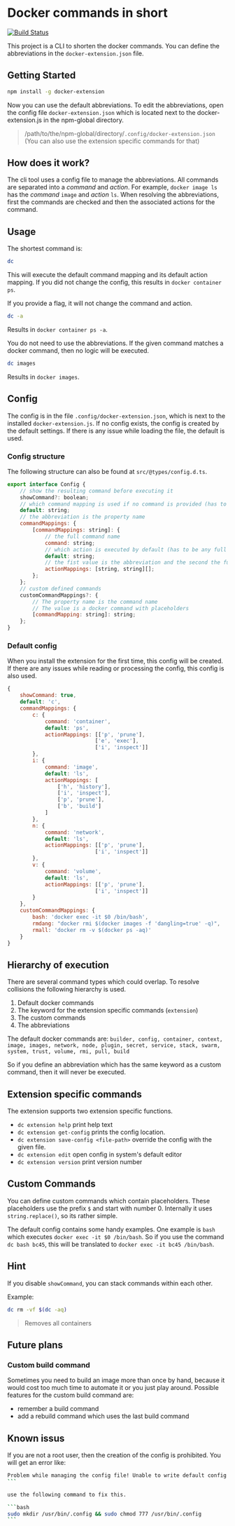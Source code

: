 # Docker commands in short

[![Build Status](https://travis-ci.org/NicoVogel/docker-extension.svg?branch=master)](https://travis-ci.org/NicoVogel/docker-extension)

This project is a CLI to shorten the docker commands. You can define the abbreviations in the `docker-extension.json` file.

## Getting Started

```bash
npm install -g docker-extension
```

Now you can use the default abbreviations. To edit the abbreviations, open the config file `docker-extension.json` which is located next to the docker-extension.js in the npm-global directory.

> /path/to/the/npm-global/directory/`.config/docker-extension.json` (You can also use the extension specific commands for that)

## How does it work?

The cli tool uses a config file to manage the abbreviations. All commands are separated into a *command* and *action*. For example, `docker image ls` has the *command* `image` and *action* `ls`. When resolving the abbreviations, first the commands are checked and then the associated actions for the command.

## Usage

The shortest command is:

```bash
dc
```

This will execute the default command mapping and its default action mapping. If you did not change the config, this results in `docker container ps`.

If you provide a flag, it will not change the command and action.

```bash
dc -a
```

Results in `docker container ps -a`.

You do not need to use the abbreviations. If the given command matches a docker command, then no logic will be executed.

```bash
dc images
```

Results in `docker images`.

## Config

The config is in the file `.config/docker-extension.json`, which is next to the installed `docker-extension.js`. If no config exists, the config is created by the default settings. If there is any issue while loading the file, the default is used.

### Config structure

The following structure can also be found at `src/@types/config.d.ts`.

```js
export interface Config {
    // show the resulting command before executing it
	showCommand?: boolean;
	// which command mapping is used if no command is provided (has to be the abbreviation)
	default: string;
	// the abbreviation is the property name
	commandMappings: {
		[commandMappings: string]: {
			// the full command name
			command: string;
			// which action is executed by default (has to be any full action)
			default: string;
			// the fist value is the abbreviation and the second the full action
			actionMappings: [string, string][];
		};
	};
	// custom defined commands
	customCommandMappings?: {
		// The property name is the command name
		// The value is a docker command with placeholders
		[commandMapping: string]: string;
	};
}
```

### Default config

When you install the extension for the first time, this config will be created. If there are any issues while reading or processing the config, this config is also used.

```js
{
	showCommand: true,
	default: 'c',
	commandMappings: {
		c: {
			command: 'container',
			default: 'ps',
            actionMappings: [['p', 'prune'], 
                            ['e', 'exec'], 
                            ['i', 'inspect']]
		},
		i: {
			command: 'image',
			default: 'ls',
			actionMappings: [
				['h', 'history'],
				['i', 'inspect'],
				['p', 'prune'],
				['b', 'build']
			]
		},
		n: {
			command: 'network',
			default: 'ls',
            actionMappings: [['p', 'prune'], 
                            ['i', 'inspect']]
		},
		v: {
			command: 'volume',
			default: 'ls',
            actionMappings: [['p', 'prune'], 
                            ['i', 'inspect']]
		}
	},
	customCommandMappings: {
		bash: 'docker exec -it $0 /bin/bash',
		rmdang: "docker rmi $(docker images -f 'dangling=true' -q)",
		rmall: 'docker rm -v $(docker ps -aq)'
	}
}
```
## Hierarchy of execution

There are several command types which could overlap. To resolve collisions the following hierarchy is used.

1. Default docker commands
2. The keyword for the extension specific commands (`extension`)
3. The custom commands
4. The abbreviations

The default docker commands are:
`builder, config, container, context, image, images, network, node, plugin, secret, service, stack, swarm, system, trust, volume, rmi, pull, build`

So if you define an abbreviation which has the same keyword as a custom command, then it will never be executed.

## Extension specific commands

The extension supports two extension specific functions.

- `dc extension help` print help text
- `dc extension get-config` prints the config location.
- `dc extension save-config <file-path>` override the config with the given file.
- `dc extension edit` open config in system's default editor
- `dc extension version` print version number

## Custom Commands

You can define custom commands which contain placeholders. These placeholders use the prefix `$` and start with number 0. Internally it uses `string.replace()`, so its rather simple. 

The default config contains some handy examples. One example is `bash` which executes `docker exec -it $0 /bin/bash`. So if you use the command `dc bash bc45`, this will be translated to `docker exec -it bc45 /bin/bash`.

## Hint

If you disable `showCommand`, you can stack commands within each other.

Example:

```bash
dc rm -vf $(dc -aq)
```

> Removes all containers

## Future plans

### Custom build command

Sometimes you need to build an image more than once by hand, because it would cost too much time to automate it or you just play around. Possible features for the custom build command are:

- remember a build command
- add a rebuild command which uses the last build command 


## Known issus

If you are not a root user, then the creation of the config is prohibited.
You will get an error like:

````bash
Problem while managing the config file! Unable to write default config to location /usr/bin/.config/docker-extension.json. Error message: EACCES: permission denied, mkdir '/usr/bin/.config'
```

use the following command to fix this.

```bash
sudo mkdir /usr/bin/.config && sudo chmod 777 /usr/bin/.config
```
